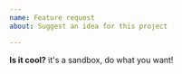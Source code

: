 ```yaml
---
name: Feature request
about: Suggest an idea for this project

---
```


**Is it cool?**
it's a sandbox, do what you want!
